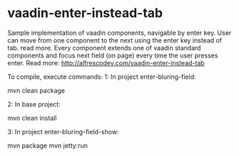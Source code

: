 vaadin-enter-instead-tab
========================

Sample implementation of vaadin components, navigable by enter key. 
User can move from one component to the next using the enter key instead of tab. 
read more. Every component extends one of vaadin standard components and focus 
next field (on page) every time the user presses enter. 
Read more: http://alfrescodev.com/vaadin-enter-instead-tab

To compile, execute commands:
1: In project enter-bluring-field:

mvn clean package

2: In base project:

mvn clean install

3: In project enter-bluring-field-show:

mvn package
mvn jetty:run

